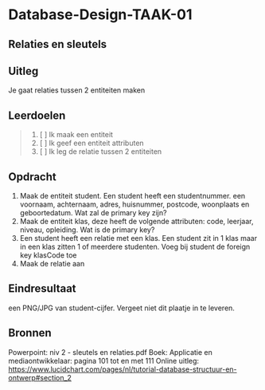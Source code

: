 # Database-Design-TAAK-01

## Relaties en sleutels

## Uitleg
Je gaat relaties tussen 2 entiteiten maken

## Leerdoelen

> 1. [ ] Ik maak een entiteit
> 2. [ ] Ik geef een entiteit attributen
> 3. [ ] Ik leg de relatie tussen 2 entiteiten

## Opdracht
1. Maak de entiteit student. Een student heeft een studentnummer. een voornaam, achternaam, adres, huisnummer, postcode, woonplaats en geboortedatum. Wat zal de primary key zijn?
2. Maak de entiteit klas, deze heeft de volgende attributen: code, leerjaar, niveau, opleiding. Wat is de primary key?
3. Een student heeft een relatie met een klas. Een student zit in 1 klas maar in een klas zitten 1 of meerdere studenten. Voeg bij student de foreign key klasCode toe
4. Maak de relatie aan
   
## Eindresultaat

een PNG/JPG van student-cijfer. Vergeet niet dit plaatje in te leveren.

## Bronnen
Powerpoint: niv 2 - sleutels en relaties.pdf
Boek: Applicatie en mediaontwikkelaar: pagina 101 tot en met 111
Online uitleg: https://www.lucidchart.com/pages/nl/tutorial-database-structuur-en-ontwerp#section_2 
